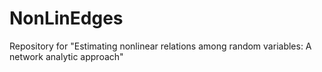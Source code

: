 # NonLinEdges
Repository for "Estimating nonlinear relations among random variables: A network analytic approach"
